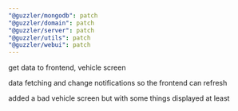 ```yaml
---
"@guzzler/mongodb": patch
"@guzzler/domain": patch
"@guzzler/server": patch
"@guzzler/utils": patch
"@guzzler/webui": patch
---
```


get data to frontend, vehicle screen

data fetching and change notifications so the frontend can refresh

added a bad vehicle screen but with some things displayed at least
